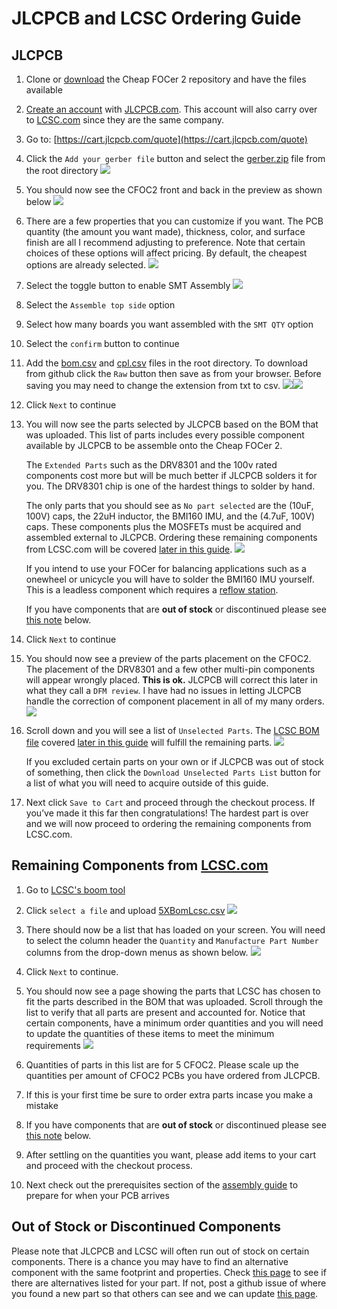 # JLCPCB and LCSC Ordering Guide

## JLCPCB

1. Clone or [download](https://github.com/shamansystems/Cheap-FOCer-2/archive/master.zip) the Cheap FOCer 2 repository and have the files available

1. [Create an account](https://passport.easyeda.com/register) with [JLCPCB.com](http://JLCPCB.com). This account will also carry over to [LCSC.com](http://LCSC.com) since they are the same company.

1. Go to: [https://cart.jlcpcb.com/quote](https://cart.jlcpcb.com/quote)

1. Click the `Add your gerber file` button and select the [gerber.zip](../gerber.zip) file from the root directory ![](images/addGerber.png)

1. You should now see the CFOC2 front and back in the preview as shown below ![](images/a33759f1b319649d610ba648f7687170_html_94f708f.png)

1. There are a few properties that you can customize if you want. The PCB quantity (the amount you want made), thickness, color, and surface finish are all I recommend adjusting to preference. Note that certain choices of these options will affect pricing. By default, the cheapest options are already selected. ![](images/a33759f1b319649d610ba648f7687170_html_c9b46488.png)

1. Select the toggle button to enable SMT Assembly ![](images/a33759f1b319649d610ba648f7687170_html_ab889d60.png)

1. Select the `Assemble top side` option

1. Select how many boards you want assembled with the `SMT QTY` option

1. Select the `confirm` button to continue

1. Add the [bom.csv](../bom.csv) and [cpl.csv](../cpl.csv) files in the root directory.  To download from github click the `Raw` button then save as from your browser.  Before saving you may need to change the extension from txt to csv.  ![](images/downloadCsvFromGithub.gif)![](images/a33759f1b319649d610ba648f7687170_html_f09ce745.png)

1. Click `Next` to continue

1.
    You will now see the parts selected by JLCPCB based on the BOM that was uploaded. This list of parts includes every possible component available by JLCPCB to be assemble onto the Cheap FOCer 2.

    The `Extended Parts` such as the DRV8301 and the 100v rated components cost more but will be much better if JLCPCB solders it for you.  The DRV8301 chip is one of the hardest things to solder by hand.

    The only parts that you should see as `No part selected` are the (10uF, 100V) caps, the 22uH inductor, the BMI160 IMU, and the (4.7uF, 100V) caps. These components plus the MOSFETs must be acquired and assembled external to JLCPCB. Ordering these remaining components from LCSC.com will be covered [later in this guide](#remaining-components-from-lcsccom).
    ![](images/noPartsSelected.png)

    If you intend to use your FOCer for balancing applications such as a onewheel or unicycle you will have to solder the BMI160 IMU yourself. This is a leadless component which requires a [reflow station](https://www.amazon.com/Flexzion-Digital-Soldering-Station-Desoldering/dp/B0154G4A28).

    If you have components that are **out of stock** or discontinued please see [this note](#out-of-stock-or-discontinued-components) below.

1. Click `Next` to continue

1. You should now see a preview of the parts placement on the CFOC2. The placement of the DRV8301 and a few other multi-pin components will appear wrongly placed. **This is ok.** JLCPCB will correct this later in what they call a `DFM review`. I have had no issues in letting JLCPCB handle the correction of component placement in all of my many orders. ![](images/a33759f1b319649d610ba648f7687170_html_a3977b4e.png)

1.
    Scroll down and you will see a list of `Unselected Parts`. The [LCSC BOM file](../5XBomLcsc.csv) covered [later in this guide](#remaining-components-from-lcsccom) will fulfill the remaining parts.
    ![](images/unselectedParts.png)

    If you excluded certain parts on your own or if JLCPCB was out of stock of something, then click the `Download Unselected Parts List` button for a list of what you will need to acquire outside of this guide.

1. Next click `Save to Cart` and proceed through the checkout process. If you’ve made it this far then congratulations! The hardest part is over and we will now proceed to ordering the remaining components from LCSC.com.

## Remaining Components from [LCSC.com](http://lcsc.com)

1. Go to [LCSC's boom tool](https://lcsc.com/bom.html#/upload)

1. Click `select a file` and upload [5XBomLcsc.csv](../5XBomLcsc.csv)
![](images/a33759f1b319649d610ba648f7687170_html_9af9f958.png)

1. There should now be a list that has loaded on your screen. You will need to select the column header the `Quantity` and `Manufacture Part Number` columns from the drop-down menus as shown below.
    ![](images/bomLcscColumnSelection.png)

1. Click `Next` to continue.

1. You should now see a page showing the parts that LCSC has chosen to fit the parts described in the BOM that was uploaded. Scroll through the list to verify that all parts are present and accounted for. Notice that certain components, have a minimum order quantities and you will need to update the quantities of these items to meet the minimum requirements
    ![](images/a33759f1b319649d610ba648f7687170_html_fab8b969.png)

1. Quantities of parts in this list are for 5 CFOC2. Please scale up the quantities per amount of CFOC2 PCBs you have ordered from JLCPCB.
1. If this is your first time be sure to order extra parts incase you make a mistake

1. If you have components that are **out of stock** or discontinued please see [this note](#out-of-stock-or-discontinued-components) below.

1. After settling on the quantities you want, please add items to your cart and proceed with the checkout process.

1. Next check out the prerequisites section of the [assembly guide](../assembly/) to prepare for when your PCB arrives

## Out of Stock or Discontinued Components

Please note that JLCPCB and LCSC will often run out of stock on certain components. There is a chance you may have to find an alternative component with the same footprint and properties. Check [this page](outOfStock.md) to see if there are alternatives listed for your part.  If not, post a github issue of where you found a new part so that others can see and we can update [this page](outOfStock.md).  
